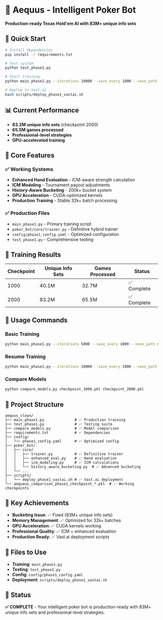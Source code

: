 # 🎯 Aequus - Intelligent Poker Bot
**Production-ready Texas Hold'em AI with 83M+ unique info sets**

## 🚀 Quick Start

```bash
# Install dependencies
pip install -r requirements.txt

# Test system
python test_phase1.py

# Start training
python main_phase1.py --iterations 10000 --save_every 1000 --save_path aequeus_production

# Deploy to Vast.ai
bash scripts/deploy_phase1_vastai.sh
```

## 📊 Current Performance
- **83.2M unique info sets** (checkpoint 2000)
- **65.5M games processed**
- **Professional-level strategies**
- **GPU-accelerated training**

## 🎯 Core Features

### ✅ **Working Systems**
- **Enhanced Hand Evaluation** - ICM-aware strength calculation
- **ICM Modeling** - Tournament payout adjustments
- **History-Aware Bucketing** - 200k+ bucket system
- **GPU Acceleration** - CUDA-optimized kernels
- **Production Training** - Stable 32k+ batch processing

### ✅ **Production Files**
- `main_phase1.py` - Primary training script
- `poker_bot/core/trainer.py` - Definitive hybrid trainer
- `config/phase1_config.yaml` - Optimized configuration
- `test_phase1.py` - Comprehensive testing

## 🎯 Training Results
| Checkpoint | Unique Info Sets | Games Processed | Status |
|------------|------------------|-----------------|--------|
| 1000       | 40.1M           | 32.7M          | ✅ Complete |
| 2000       | 83.2M           | 65.5M          | ✅ Complete |

## 🚀 Usage Commands

### **Basic Training**
```bash
python main_phase1.py --iterations 5000 --save_every 1000 --save_path my_bot
```

### **Resume Training**
```bash
python main_phase1.py --iterations 10000 --save_every 1000 --save_path my_bot --resume checkpoint_2000.pkl
```

### **Compare Models**
```bash
python compare_models.py checkpoint_1000.pkl checkpoint_2000.pkl
```

## 📁 Project Structure

```
aequus_clean/
├── main_phase1.py              # ✅ Production training
├── test_phase1.py              # ✅ Testing suite
├── compare_models.py           # ✅ Model comparison
├── requirements.txt            # ✅ Dependencies
├── config/
│   └── phase1_config.yaml      # ✅ Optimized config
├── poker_bot/
│   ├── core/
│   │   ├── trainer.py          # ✅ Definitive trainer
│   │   ├── enhanced_eval.py    # ✅ Hand evaluation
│   │   ├── icm_modeling.py     # ✅ ICM calculations
│   │   └── history_aware_bucketing.py  # ✅ Advanced bucketing
│   └── ...
├── scripts/
│   └── deploy_phase1_vastai.sh # ✅ Vast.ai deployment
└── aequeus_comparison_phase1_checkpoint_*.pkl  # ✅ Working checkpoints
```

## 🎯 Key Achievements
- **Bucketing Issue**: ✅ Fixed (83M+ unique info sets)
- **Memory Management**: ✅ Optimized for 32k+ batches
- **GPU Acceleration**: ✅ CUDA kernels working
- **Professional Quality**: ✅ ICM + enhanced evaluation
- **Production Ready**: ✅ Vast.ai deployment scripts

## 🎯 Files to Use
- **Training**: `main_phase1.py`
- **Testing**: `test_phase1.py`
- **Config**: `config/phase1_config.yaml`
- **Deployment**: `scripts/deploy_phase1_vastai.sh`

## 🎉 Status
**✅ COMPLETE** - Your intelligent poker bot is production-ready with 83M+ unique info sets and professional-level strategies.